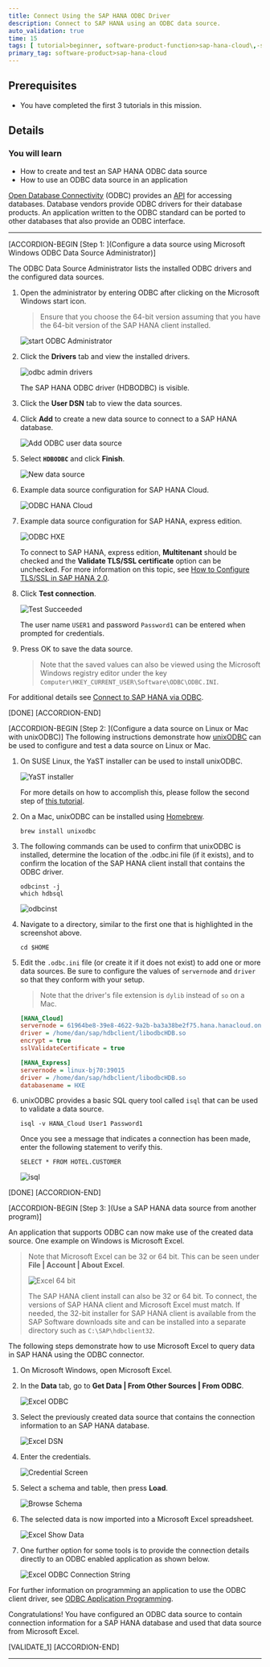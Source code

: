 ```yaml
---
title: Connect Using the SAP HANA ODBC Driver
description: Connect to SAP HANA using an ODBC data source.
auto_validation: true
time: 15
tags: [ tutorial>beginner, software-product-function>sap-hana-cloud\,-sap-hana-database, software-product>sap-hana, software-product>sap-hana\,-express-edition]
primary_tag: software-product>sap-hana-cloud
---
```


## Prerequisites
 - You have completed the first 3 tutorials in this mission.


## Details
### You will learn
  - How to create and test an SAP HANA ODBC data source
  - How to use an ODBC data source in an application

[Open Database Connectivity](https://en.wikipedia.org/wiki/Open_Database_Connectivity) (ODBC) provides an [API](https://docs.microsoft.com/en-us/sql/odbc/reference/syntax/odbc-api-reference?view=sql-server-ver15) for accessing databases.  Database vendors provide ODBC drivers for their database products.  An application written to the ODBC standard can be ported to other databases that also provide an ODBC interface.  

---

[ACCORDION-BEGIN [Step 1: ](Configure a data source using Microsoft Windows ODBC Data Source Administrator)]

The ODBC Data Source Administrator lists the installed ODBC drivers and the configured data sources.  

1. Open the administrator by entering ODBC after clicking on the Microsoft Windows start icon.  

    >Ensure that you choose the 64-bit version assuming that you have the 64-bit version of the SAP HANA client installed.

    ![start ODBC Administrator](start-odbc.png)

2. Click the **Drivers** tab and view the installed drivers.  

    ![odbc admin drivers](drivers.png)

    The SAP HANA ODBC driver (HDBODBC) is visible.  

3. Click the **User DSN** tab to view the data sources.  

4. Click **Add** to create a new data source to connect to a SAP HANA database.  

    ![Add ODBC user data source](ODBC-add.png)  

5. Select **`HDBODBC`** and click **Finish**.

    ![New data source](Create-new-data-source.png)

6. Example data source configuration for SAP HANA Cloud.   

    ![ODBC HANA Cloud](ODBC-HC.png)  

7. Example data source configuration for SAP HANA, express edition.    

    ![ODBC HXE](ODBC-HXE.png)  

    To connect to SAP HANA, express edition, **Multitenant** should be checked and the **Validate TLS/SSL certificate** option can be unchecked.  For more information on this topic, see [How to Configure TLS/SSL in SAP HANA 2.0](https://blogs.sap.com/2018/11/13/how-to-configure-tlsssl-in-sap-hana-2.0/).  

8. Click **Test connection**.  

    ![Test Succeeded](testODBCWin.png)

    The user name `USER1` and password `Password1` can be entered when prompted for credentials.

9. Press OK to save the data source.  

    > Note that the saved values can also be viewed using the Microsoft Windows registry editor under the key `Computer\HKEY_CURRENT_USER\Software\ODBC\ODBC.INI`.


For additional details see [Connect to SAP HANA via ODBC](https://help.sap.com/viewer/f1b440ded6144a54ada97ff95dac7adf/latest/en-US/66a4169b84b2466892e1af9781049836.html).

[DONE]
[ACCORDION-END]

[ACCORDION-BEGIN [Step 2: ](Configure a data source on Linux or Mac with unixODBC)]
The following instructions demonstrate how [unixODBC](http://www.unixodbc.org/) can be used to configure and test a data source on Linux or Mac.  

1. On SUSE Linux, the YaST installer can be used to install unixODBC.

    ![YaST installer](unixODBC-install.png)

    For more details on how to accomplish this, please follow the second step of [this tutorial](hxe-ua-dbfundamentals-odbc).

2. On a Mac, unixODBC can be installed using [Homebrew](https://brew.sh).  

    ```Shell (Mac)
    brew install unixodbc
    ```

3. The following commands can be used to confirm that unixODBC is installed, determine the location of the .odbc.ini file (if it exists), and to confirm the location of the SAP HANA client install that contains the ODBC driver.

    ```Shell (Linux or Mac)
    odbcinst -j
    which hdbsql
    ```

    ![odbcinst](odbcinst.png)

4. Navigate to a directory, similar to the first one that is highlighted in the screenshot above.

    ```Shell (Linux or Mac)
    cd $HOME
    ```

5. Edit the `.odbc.ini` file (or create it if it does not exist) to add one or more data sources. Be sure to configure the values of `servernode` and `driver` so that they conform with your setup.

    >Note that the driver's file extension is `dylib` instead of `so` on a Mac.

    ```.odbc.ini
    [HANA_Cloud]
    servernode = 61964be8-39e8-4622-9a2b-ba3a38be2f75.hana.hanacloud.ondemand.com:443
    driver = /home/dan/sap/hdbclient/libodbcHDB.so
    encrypt = true
    sslValidateCertificate = true

    [HANA_Express]
    servernode = linux-bj70:39015
    driver = /home/dan/sap/hdbclient/libodbcHDB.so
    databasename = HXE
    ```

6.  unixODBC provides a basic SQL query tool called `isql` that can be used to validate a data source.

    ```Shell (Linux or Mac)
    isql -v HANA_Cloud User1 Password1
    ```
    Once you see a message that indicates a connection has been made, enter the following statement to verify this.

    ```Shell (Linux or Mac)
    SELECT * FROM HOTEL.CUSTOMER
    ```

    ![isql](isqlQuery.png)



[DONE]
[ACCORDION-END]


[ACCORDION-BEGIN [Step 3: ](Use a SAP HANA data source from another program)]

An application that supports ODBC can now make use of the created data source.  One example on Windows is Microsoft Excel.  

> Note that Microsoft Excel can be 32 or 64 bit.  This can be seen under **File | Account | About Excel**.    
>
> ![Excel 64 bit](excel-64-bit.png)  
>
> The SAP HANA client install can also be 32 or 64 bit.  To connect, the versions of SAP HANA client and Microsoft Excel must match.  If needed, the 32-bit installer for SAP HANA client is available from the SAP Software downloads site and can be installed into a separate directory such as `C:\SAP\hdbclient32`.  

The following steps demonstrate how to use Microsoft Excel to query data in SAP HANA using the ODBC connector.  

1. On Microsoft Windows, open Microsoft Excel.

2. In the **Data** tab, go to **Get Data | From Other Sources | From ODBC**.

    ![Excel ODBC](ExcelODBC.png)  

3. Select the previously created data source that contains the connection information to an SAP HANA database.

    ![Excel DSN](ExcelDSN.png)  

4. Enter the credentials.  

    ![Credential Screen](ExcelCreds.png)

5. Select a schema and table, then press **Load**.

    ![Browse Schema](Excel-Browse-Schema.png)  

6. The selected data is now imported into a Microsoft Excel spreadsheet.

    ![Excel Show Data](ExcelShowData.png)  

7. One further option for some tools is to provide the connection details directly to an ODBC enabled application as shown below.

    ![Excel ODBC Connection String](ExcelCS.png)  

For further information on programming an application to use the ODBC client driver, see [ODBC Application Programming](https://help.sap.com/viewer/f1b440ded6144a54ada97ff95dac7adf/latest/en-US/73f03d62240f435880ade3bc1242cc05.html).

Congratulations! You have configured an ODBC data source to contain connection information for a SAP HANA database and used that data source from Microsoft Excel.

[VALIDATE_1]
[ACCORDION-END]





---

